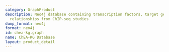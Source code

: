 ```yaml
---
category: GraphProduct
description: Neo4j database containing transcription factors, target genes, and regulatory
  relationships from ChIP-seq studies
dump_format: neo4j
format: neo4j
id: chea-kg.graph
name: ChEA-KG Database
layout: product_detail
---
```

